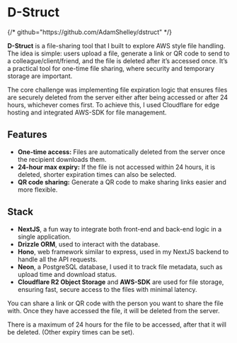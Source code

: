 # D-Struct

<MarkdownButtons  demo="https://dstruct-alpha.vercel.app/" />
{/* github="https://github.com/AdamShelley/dstruct" */}

**D-Struct** is a file-sharing tool that I built to explore AWS style file handling. The idea is simple: users upload a file, generate a link or QR code to send to a colleague/client/friend, and the file is deleted after it’s accessed once. It’s a practical tool for one-time file sharing, where security and temporary storage are important.

The core challenge was implementing file expiration logic that ensures files are securely deleted from the server either after being accessed or after 24 hours, whichever comes first. To achieve this, I used Cloudflare for edge hosting and integrated AWS-SDK for file management.

<ClickableImage src='/assets/Dstruct/dstruct1.png' alt="app-screenshot-1"  width={2248} height={1590} />

## Features

- **One-time access:** Files are automatically deleted from the server once the recipient downloads them.
- **24-hour max expiry:** If the file is not accessed within 24 hours, it is deleted, shorter expiration times can also be selected.
- **QR code sharing:** Generate a QR code to make sharing links easier and more flexible.

## Stack

- **NextJS**, a fun way to integrate both front-end and back-end logic in a single application.
- **Drizzle ORM**, used to interact with the database.
- **Hono**, web framework similar to express, used in my NextJS backend to handle all the API requests.
- **Neon**, a PostgreSQL database, I used it to track file metadata, such as upload time and download status.
- **Cloudflare R2 Object Storage** and **AWS-SDK** are used for file storage, ensuring fast, secure access to the files with minimal latency.

You can share a link or QR code with the person you want to share the file with. Once they have accessed the file, it will be deleted from the server.

There is a maximum of 24 hours for the file to be accessed, after that it will be deleted. (Other expiry times can be set).

<ClickableImage src='/assets/Dstruct/dstruct2.png' alt="app-screenshot-1" width={2248} height={1590}/>
<ClickableImage src='/assets/Dstruct/dstruct3.png' alt="app-screenshot-1" width={2248} height={1590}/>
